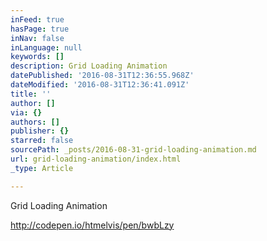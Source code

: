 ```yaml
---
inFeed: true
hasPage: true
inNav: false
inLanguage: null
keywords: []
description: Grid Loading Animation
datePublished: '2016-08-31T12:36:55.968Z'
dateModified: '2016-08-31T12:36:41.091Z'
title: ''
author: []
via: {}
authors: []
publisher: {}
starred: false
sourcePath: _posts/2016-08-31-grid-loading-animation.md
url: grid-loading-animation/index.html
_type: Article

---
```

Grid Loading Animation

http://codepen.io/htmelvis/pen/bwbLzy